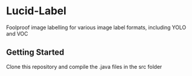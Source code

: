 # Lucid-Label
Foolproof image labelling for various image label formats, including YOLO and VOC

## Getting Started
 Clone this repository and compile the .java files in the src folder
